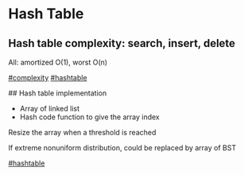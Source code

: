 # Hash Table

## Hash table complexity: search, insert, delete

All: amortized O(1), worst O(n)

[#complexity](complexity.md) [#hashtable](hashtable.md)

## Hash table implementation

- Array of linked list
- Hash code function to give the array index

Resize the array when a threshold is reached

If extreme nonuniform distribution, could be replaced by array of BST

[#hashtable](hashtable.md)